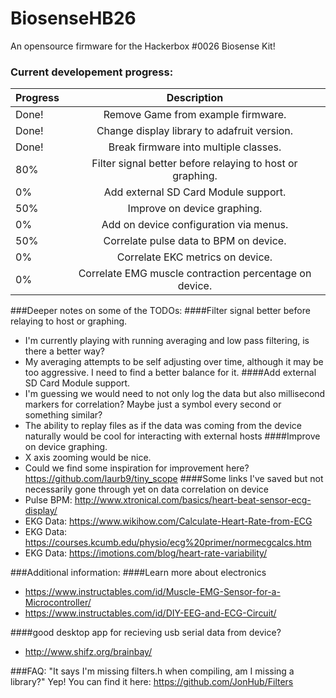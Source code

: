# BiosenseHB26
An opensource firmware for the Hackerbox #0026 Biosense Kit!

### Current developement progress:

| Progress        | Description           
| ------------- |:-------------:
| Done! | Remove Game from example firmware. |
| Done! | Change display library to adafruit version. |
| Done! | Break firmware into multiple classes. |
| 80% | Filter signal better before relaying to host or graphing. |
| 0% | Add external SD Card Module support. |
| 50% | Improve on device graphing. |
| 0% | Add on device configuration via menus. |
| 50% | Correlate pulse data to BPM on device. |
| 0% | Correlate EKC metrics on device. |
| 0% | Correlate EMG muscle contraction percentage on device. |


###Deeper notes on some of the TODOs:
####Filter signal better before relaying to host or graphing.
- I'm currently playing with running averaging and low pass filtering, is there a better way?
- My averaging attempts to be self adjusting over time, although it may be too aggressive. I need to find a better balance for it.
####Add external SD Card Module support.
- I'm guessing we would need to not only log the data but also millisecond markers for correlation? Maybe just a symbol every second or something similar?
- The ability to replay files as if the data was coming from the device naturally would be cool for interacting with external hosts
####Improve on device graphing.
- X axis zooming would be nice.
- Could we find some inspiration for improvement here? https://github.com/laurb9/tiny_scope
####Some links I've saved but not necessarily gone through yet on data correlation on device
- Pulse BPM: http://www.xtronical.com/basics/heart-beat-sensor-ecg-display/
- EKG Data: https://www.wikihow.com/Calculate-Heart-Rate-from-ECG
- EKG Data: https://courses.kcumb.edu/physio/ecg%20primer/normecgcalcs.htm
- EKG Data: https://imotions.com/blog/heart-rate-variability/


###Additional information:
####Learn more about electronics
- https://www.instructables.com/id/Muscle-EMG-Sensor-for-a-Microcontroller/
- https://www.instructables.com/id/DIY-EEG-and-ECG-Circuit/

####good desktop app for recieving usb serial data from device?
- http://www.shifz.org/brainbay/

###FAQ:
"It says I'm missing filters.h when compiling, am I missing a library?" Yep! You can find it here: https://github.com/JonHub/Filters 
